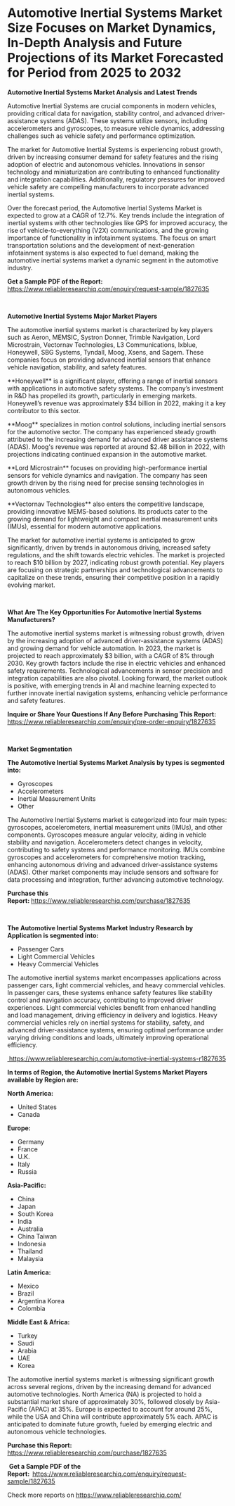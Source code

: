 <p><h1>Automotive Inertial Systems Market Size Focuses on Market Dynamics, In-Depth Analysis and Future Projections of its Market Forecasted for Period from 2025 to 2032</h1></p><p><strong>Automotive Inertial Systems Market Analysis and Latest Trends</strong></p>
<p><p>Automotive Inertial Systems are crucial components in modern vehicles, providing critical data for navigation, stability control, and advanced driver-assistance systems (ADAS). These systems utilize sensors, including accelerometers and gyroscopes, to measure vehicle dynamics, addressing challenges such as vehicle safety and performance optimization. </p><p>The market for Automotive Inertial Systems is experiencing robust growth, driven by increasing consumer demand for safety features and the rising adoption of electric and autonomous vehicles. Innovations in sensor technology and miniaturization are contributing to enhanced functionality and integration capabilities. Additionally, regulatory pressures for improved vehicle safety are compelling manufacturers to incorporate advanced inertial systems.</p><p>Over the forecast period, the Automotive Inertial Systems Market is expected to grow at a CAGR of 12.7%. Key trends include the integration of inertial systems with other technologies like GPS for improved accuracy, the rise of vehicle-to-everything (V2X) communications, and the growing importance of functionality in infotainment systems. The focus on smart transportation solutions and the development of next-generation infotainment systems is also expected to fuel demand, making the automotive inertial systems market a dynamic segment in the automotive industry.</p></p>
<p><strong>Get a Sample PDF of the Report:&nbsp;</strong> <a href="https://www.reliableresearchiq.com/enquiry/request-sample/1827635?utm_campaign=3130&utm_medium=2&utm_source=Github&utm_content=ia&utm_term=31032025&utm_id=automotive-inertial-systems">https://www.reliableresearchiq.com/enquiry/request-sample/1827635</a></p>
<p>&nbsp;</p>
<p><strong>Automotive Inertial Systems Major Market Players</strong></p>
<p><p>The automotive inertial systems market is characterized by key players such as Aeron, MEMSIC, Systron Donner, Trimble Navigation, Lord Microstrain, Vectornav Technologies, L3 Communications, Ixblue, Honeywell, SBG Systems, Tyndall, Moog, Xsens, and Sagem. These companies focus on providing advanced inertial sensors that enhance vehicle navigation, stability, and safety features.</p><p>**Honeywell** is a significant player, offering a range of inertial sensors with applications in automotive safety systems. The company’s investment in R&D has propelled its growth, particularly in emerging markets. Honeywell’s revenue was approximately $34 billion in 2022, making it a key contributor to this sector.</p><p>**Moog** specializes in motion control solutions, including inertial sensors for the automotive sector. The company has experienced steady growth attributed to the increasing demand for advanced driver assistance systems (ADAS). Moog's revenue was reported at around $2.48 billion in 2022, with projections indicating continued expansion in the automotive market.</p><p>**Lord Microstrain** focuses on providing high-performance inertial sensors for vehicle dynamics and navigation. The company has seen growth driven by the rising need for precise sensing technologies in autonomous vehicles. </p><p>**Vectornav Technologies** also enters the competitive landscape, providing innovative MEMS-based solutions. Its products cater to the growing demand for lightweight and compact inertial measurement units (IMUs), essential for modern automotive applications.</p><p>The market for automotive inertial systems is anticipated to grow significantly, driven by trends in autonomous driving, increased safety regulations, and the shift towards electric vehicles. The market is projected to reach $10 billion by 2027, indicating robust growth potential. Key players are focusing on strategic partnerships and technological advancements to capitalize on these trends, ensuring their competitive position in a rapidly evolving market.</p></p>
<p>&nbsp;</p>
<p><strong>What Are The Key Opportunities For Automotive Inertial Systems Manufacturers?</strong></p>
<p><p>The automotive inertial systems market is witnessing robust growth, driven by the increasing adoption of advanced driver-assistance systems (ADAS) and growing demand for vehicle automation. In 2023, the market is projected to reach approximately $3 billion, with a CAGR of 8% through 2030. Key growth factors include the rise in electric vehicles and enhanced safety requirements. Technological advancements in sensor precision and integration capabilities are also pivotal. Looking forward, the market outlook is positive, with emerging trends in AI and machine learning expected to further innovate inertial navigation systems, enhancing vehicle performance and safety features.</p></p>
<p><strong>Inquire or Share Your Questions If Any Before Purchasing This Report:</strong> <a href="https://www.reliableresearchiq.com/enquiry/pre-order-enquiry/1827635?utm_campaign=3130&utm_medium=2&utm_source=Github&utm_content=ia&utm_term=31032025&utm_id=automotive-inertial-systems">https://www.reliableresearchiq.com/enquiry/pre-order-enquiry/1827635</a></p>
<p>&nbsp;</p>
<p><strong>Market Segmentation</strong></p>
<p><strong>The Automotive Inertial Systems Market Analysis by types is segmented into:</strong></p>
<p><ul><li>Gyroscopes</li><li>Accelerometers</li><li>Inertial Measurement Units</li><li>Other</li></ul></p>
<p><p>The Automotive Inertial Systems market is categorized into four main types: gyroscopes, accelerometers, inertial measurement units (IMUs), and other components. Gyroscopes measure angular velocity, aiding in vehicle stability and navigation. Accelerometers detect changes in velocity, contributing to safety systems and performance monitoring. IMUs combine gyroscopes and accelerometers for comprehensive motion tracking, enhancing autonomous driving and advanced driver-assistance systems (ADAS). Other market components may include sensors and software for data processing and integration, further advancing automotive technology.</p></p>
<p><strong>Purchase this Report:&nbsp;</strong><a href="https://www.reliableresearchiq.com/purchase/1827635?utm_campaign=3130&utm_medium=2&utm_source=Github&utm_content=ia&utm_term=31032025&utm_id=automotive-inertial-systems">https://www.reliableresearchiq.com/purchase/1827635</a></p>
<p>&nbsp;</p>
<p><strong>The Automotive Inertial Systems Market Industry Research by Application is segmented into:</strong></p>
<p><ul><li>Passenger Cars</li><li>Light Commercial Vehicles</li><li>Heavy Commercial Vehicles</li></ul></p>
<p><p>The automotive inertial systems market encompasses applications across passenger cars, light commercial vehicles, and heavy commercial vehicles. In passenger cars, these systems enhance safety features like stability control and navigation accuracy, contributing to improved driver experiences. Light commercial vehicles benefit from enhanced handling and load management, driving efficiency in delivery and logistics. Heavy commercial vehicles rely on inertial systems for stability, safety, and advanced driver-assistance systems, ensuring optimal performance under varying driving conditions and loads, ultimately improving operational efficiency.</p></p>
<p><a href="https://www.reliableresearchiq.com/automotive-inertial-systems-r1827635?utm_campaign=3130&utm_medium=2&utm_source=Github&utm_content=ia&utm_term=31032025&utm_id=automotive-inertial-systems">&nbsp;https://www.reliableresearchiq.com/automotive-inertial-systems-r1827635</a></p>
<p><strong>In terms of Region, the Automotive Inertial Systems Market Players available by Region are:</strong></p>
<p>
    <p> <strong> North America: </strong>
        <ul>
            <li>United States</li>
            <li>Canada</li>
        </ul>
        </p> 
    <p> <strong> Europe: </strong>
        <ul>
            <li>Germany</li>
            <li>France</li>
            <li>U.K.</li>
            <li>Italy</li>
            <li>Russia</li>
        </ul>
        </p> 
    <p> <strong> Asia-Pacific: </strong>
        <ul>
            <li>China</li>
            <li>Japan</li>
            <li>South Korea</li>
            <li>India</li>
            <li>Australia</li>
            <li>China Taiwan</li>
            <li>Indonesia</li>
            <li>Thailand</li>
            <li>Malaysia</li>
        </ul>
        </p> 
    <p> <strong> Latin America: </strong>
        <ul>
            <li>Mexico</li>
            <li>Brazil</li>
            <li>Argentina Korea</li>
            <li>Colombia</li>
        </ul>
        </p> 
    <p> <strong> Middle East & Africa: </strong>
        <ul>
            <li>Turkey</li>
            <li>Saudi</li>
            <li>Arabia</li>
            <li>UAE</li>
            <li>Korea</li>
        </ul>
    </p>
    </p>
<p><p>The automotive inertial systems market is witnessing significant growth across several regions, driven by the increasing demand for advanced automotive technologies. North America (NA) is projected to hold a substantial market share of approximately 30%, followed closely by Asia-Pacific (APAC) at 35%. Europe is expected to account for around 25%, while the USA and China will contribute approximately 5% each. APAC is anticipated to dominate future growth, fueled by emerging electric and autonomous vehicle technologies.</p></p>
<p><strong>Purchase this Report: </strong><a href="https://www.reliableresearchiq.com/purchase/1827635?utm_campaign=3130&utm_medium=2&utm_source=Github&utm_content=ia&utm_term=31032025&utm_id=automotive-inertial-systems">https://www.reliableresearchiq.com/purchase/1827635</a></p>
<p>&nbsp;<strong>Get a Sample PDF of the Report:&nbsp;&nbsp;</strong><a href="https://www.reliableresearchiq.com/enquiry/request-sample/1827635?utm_campaign=3130&utm_medium=2&utm_source=Github&utm_content=ia&utm_term=31032025&utm_id=automotive-inertial-systems">https://www.reliableresearchiq.com/enquiry/request-sample/1827635</a></p>
<p><strong></strong></p>
<p>Check more reports on <a href="https://www.reliableresearchiq.com/?utm_campaign=3130&utm_medium=2&utm_source=Github&utm_content=ia&utm_term=31032025&utm_id=automotive-inertial-systems">https://www.reliableresearchiq.com/</a></p>